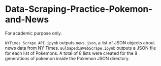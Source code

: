 # Data-Scraping-Practice-Pokemon-and-News

For academic purpose only.

`NYTimes_Scrape_API.ipynb` outputs `news.json`, a list of JSON objects about news data from NY Times.
`BulbapediaWebScrape.ipynb` outputs a JSON file for each list of Pokemons. A total of 8 lists were created for the 8 generations of pokemon inside the Pokemon JSON directory.



